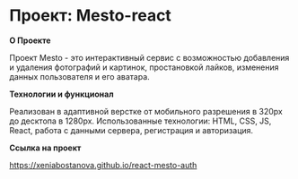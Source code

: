 # Проект: Mesto-react

**О Проекте**

Проект Mesto -  это интерактивный сервис с возможностью добавления и удаления фотографий и картинок, простановкой лайков, изменения данных пользователя и его аватара.

**Технологии и функционал**

Реализован в адаптивной верстке от мобильного разрешения в 320px до десктопа в 1280px. Использованные технологии: HTML, CSS, JS, React, работа с данными сервера, регистрация и авторизация.

**Ссылка на проект**

https://xeniabostanova.github.io/react-mesto-auth
